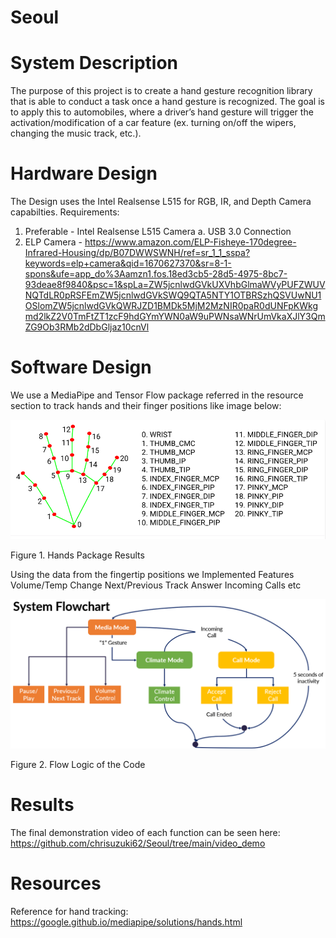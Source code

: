 # Seoul
# System Description

The purpose of this project is to create a hand gesture recognition library that is able to conduct a task once a hand gesture is recognized. The goal is to apply this to automobiles, where a driver’s hand gesture will trigger the activation/modification of a car feature (ex. turning on/off the wipers, changing the music track, etc.).


# Hardware Design
The Design uses the Intel Realsense L515 for RGB, IR, and Depth Camera capabilties.
Requirements:
1. Preferable - Intel Realsense L515 Camera
    a. USB 3.0 Connection
3. ELP Camera - https://www.amazon.com/ELP-Fisheye-170degree-Infrared-Housing/dp/B07DWWSWNH/ref=sr_1_1_sspa?keywords=elp+camera&qid=1670627370&sr=8-1-spons&ufe=app_do%3Aamzn1.fos.18ed3cb5-28d5-4975-8bc7-93deae8f9840&psc=1&spLa=ZW5jcnlwdGVkUXVhbGlmaWVyPUFZWUVNQTdLR0pRSFEmZW5jcnlwdGVkSWQ9QTA5NTY1OTBRSzhQSVUwNU1OSlomZW5jcnlwdGVkQWRJZD1BMDk5MjM2MzNIR0paR0dUNFpKWkgmd2lkZ2V0TmFtZT1zcF9hdGYmYWN0aW9uPWNsaWNrUmVkaXJlY3QmZG9Ob3RMb2dDbGljaz10cnVl


# Software Design

We use a MediaPipe and Tensor Flow package referred in the resource section to track hands and their finger positions like image below:

![test1](mediapipe.png)


Figure 1. Hands Package Results

Using the data from the fingertip positions we 
Implemented Features
Volume/Temp Change
Next/Previous Track
Answer Incoming Calls
etc



![test](system.png)

Figure 2. Flow Logic of the Code

# Results

The final demonstration video of each function can be seen here: https://github.com/chrisuzuki62/Seoul/tree/main/video_demo


# Resources
Reference for hand tracking: https://google.github.io/mediapipe/solutions/hands.html
